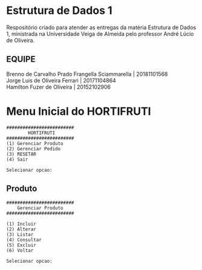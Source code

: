 # Estrutura de Dados 1
Respositório criado para atender as entregas da matéria Estrutura de Dados 1, ministrada na Universidade Veiga de Almeida pelo professor André Lúcio de Oliveira.

## EQUIPE



Brenno de Carvalho Prado Frangella Sciammarella | 20181101568<br>
Jorge Luis de Oliveira Ferrari | 20171104864<br>
Hamilton Fuzer de Oliveira | 20152102906<br>


# Menu Inicial do HORTIFRUTI

```
#########################
        HORTIFRUTI
#########################
(1) Gerenciar Produto
(2) Gerenciar Pedido
(3) RESETAR
(4) Sair

Selecionar opcao:
```

## Produto

```
#########################
    Gerenciar Produto
#########################

(1) Incluir
(2) Alterar
(3) Listar
(4) Consultar
(5) Excluir
(6) Voltar

Selecionar opcao:
```
